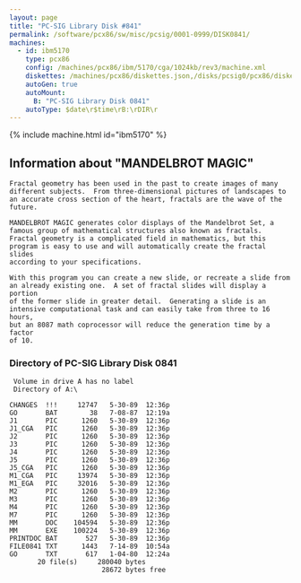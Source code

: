 ```yaml
---
layout: page
title: "PC-SIG Library Disk #841"
permalink: /software/pcx86/sw/misc/pcsig/0001-0999/DISK0841/
machines:
  - id: ibm5170
    type: pcx86
    config: /machines/pcx86/ibm/5170/cga/1024kb/rev3/machine.xml
    diskettes: /machines/pcx86/diskettes.json,/disks/pcsig0/pcx86/diskettes.json
    autoGen: true
    autoMount:
      B: "PC-SIG Library Disk 0841"
    autoType: $date\r$time\rB:\rDIR\r
---
```


{% include machine.html id="ibm5170" %}

## Information about "MANDELBROT MAGIC"

    Fractal geometry has been used in the past to create images of many
    different subjects.  From three-dimensional pictures of landscapes to
    an accurate cross section of the heart, fractals are the wave of the
    future.
    
    MANDELBROT MAGIC generates color displays of the Mandelbrot Set, a
    famous group of mathematical structures also known as fractals.
    Fractal geometry is a complicated field in mathematics, but this
    program is easy to use and will automatically create the fractal slides
    according to your specifications.
    
    With this program you can create a new slide, or recreate a slide from
    an already existing one.  A set of fractal slides will display a portion
    of the former slide in greater detail.  Generating a slide is an
    intensive computational task and can easily take from three to 16 hours,
    but an 8087 math coprocessor will reduce the generation time by a factor
    of 10.

### Directory of PC-SIG Library Disk 0841

     Volume in drive A has no label
     Directory of A:\

    CHANGES  !!!     12747   5-30-89  12:36p
    GO       BAT        38   7-08-87  12:19a
    J1       PIC      1260   5-30-89  12:36p
    J1_CGA   PIC      1260   5-30-89  12:36p
    J2       PIC      1260   5-30-89  12:36p
    J3       PIC      1260   5-30-89  12:36p
    J4       PIC      1260   5-30-89  12:36p
    J5       PIC      1260   5-30-89  12:36p
    J5_CGA   PIC      1260   5-30-89  12:36p
    M1_CGA   PIC     13974   5-30-89  12:36p
    M1_EGA   PIC     32016   5-30-89  12:36p
    M2       PIC      1260   5-30-89  12:36p
    M3       PIC      1260   5-30-89  12:36p
    M4       PIC      1260   5-30-89  12:36p
    M7       PIC      1260   5-30-89  12:36p
    MM       DOC    104594   5-30-89  12:36p
    MM       EXE    100224   5-30-89  12:36p
    PRINTDOC BAT       527   5-30-89  12:36p
    FILE0841 TXT      1443   7-14-89  10:54a
    GO       TXT       617   1-04-80  12:24a
           20 file(s)     280040 bytes
                           28672 bytes free

